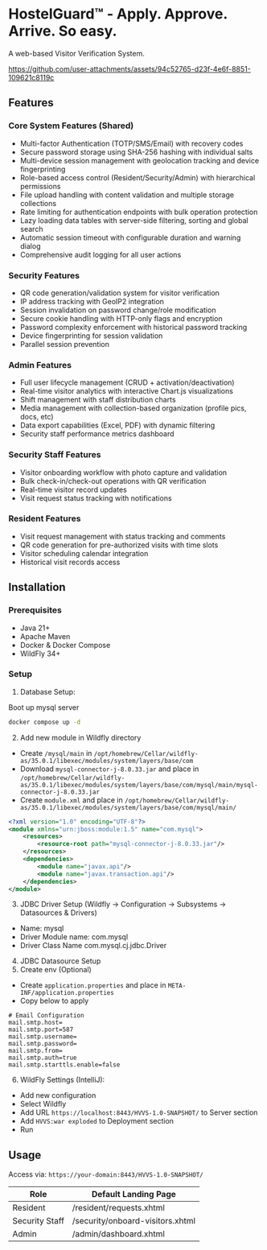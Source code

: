 # HostelGuard™ - Apply. Approve. Arrive. So easy.

A web-based Visitor Verification System.

https://github.com/user-attachments/assets/94c52765-d23f-4e6f-8851-109621c8119c

## Features

### Core System Features (Shared)
- Multi-factor Authentication (TOTP/SMS/Email) with recovery codes
- Secure password storage using SHA-256 hashing with individual salts
- Multi-device session management with geolocation tracking and device fingerprinting
- Role-based access control (Resident/Security/Admin) with hierarchical permissions
- File upload handling with content validation and multiple storage collections
- Rate limiting for authentication endpoints with bulk operation protection
- Lazy loading data tables with server-side filtering, sorting and global search
- Automatic session timeout with configurable duration and warning dialog
- Comprehensive audit logging for all user actions

### Security Features
- QR code generation/validation system for visitor verification
- IP address tracking with GeoIP2 integration
- Session invalidation on password change/role modification
- Secure cookie handling with HTTP-only flags and encryption
- Password complexity enforcement with historical password tracking
- Device fingerprinting for session validation
- Parallel session prevention

### Admin Features
- Full user lifecycle management (CRUD + activation/deactivation)
- Real-time visitor analytics with interactive Chart.js visualizations
- Shift management with staff distribution charts
- Media management with collection-based organization (profile pics, docs, etc)
- Data export capabilities (Excel, PDF) with dynamic filtering
- Security staff performance metrics dashboard

### Security Staff Features
- Visitor onboarding workflow with photo capture and validation
- Bulk check-in/check-out operations with QR verification
- Real-time visitor record updates
- Visit request status tracking with notifications

### Resident Features
- Visit request management with status tracking and comments
- QR code generation for pre-authorized visits with time slots
- Visitor scheduling calendar integration
- Historical visit records access

## Installation

### Prerequisites
- Java 21+
- Apache Maven
- Docker & Docker Compose
- WildFly 34+

### Setup

1. Database Setup:

Boot up mysql server
```bash
docker compose up -d 
```
2. Add new module in Wildfly directory
- Create `/mysql/main` in `/opt/homebrew/Cellar/wildfly-as/35.0.1/libexec/modules/system/layers/base/com`
- Download `mysql-connector-j-8.0.33.jar` and place in `/opt/homebrew/Cellar/wildfly-as/35.0.1/libexec/modules/system/layers/base/com/mysql/main/mysql-connector-j-8.0.33.jar`
- Create `module.xml` and place in `/opt/homebrew/Cellar/wildfly-as/35.0.1/libexec/modules/system/layers/base/com/mysql/main/`
```xml
<?xml version="1.0" encoding="UTF-8"?>
<module xmlns="urn:jboss:module:1.5" name="com.mysql">
    <resources>
        <resource-root path="mysql-connector-j-8.0.33.jar"/>
    </resources>
    <dependencies>
        <module name="javax.api"/>
        <module name="javax.transaction.api"/>
    </dependencies>
</module>
```
3. JDBC Driver Setup (Wildfly -> Configuration -> Subsystems -> Datasources & Drivers)
- Name: mysql
- Driver Module name: com.mysql
- Driver Class Name com.mysql.cj.jdbc.Driver
4. JDBC Datasource Setup
5. Create env (Optional)
- Create `application.properties` and place in `META-INF/application.properties`
- Copy below to apply
```text
# Email Configuration
mail.smtp.host=
mail.smtp.port=587
mail.smtp.username=
mail.smtp.password=
mail.smtp.from=
mail.smtp.auth=true
mail.smtp.starttls.enable=false
```
6. WildFly Settings (IntelliJ):
- Add new configuration
- Select Wildfly
- Add URL `https://localhost:8443/HVVS-1.0-SNAPSHOT/` to Server section
- Add `HVVS:war exploded` to Deployment section
- Run

## Usage

Access via: `https://your-domain:8443/HVVS-1.0-SNAPSHOT/`

| Role              | Default Landing Page       |
|-------------------|-----------------------------|
| Resident          | /resident/requests.xhtml    |
| Security Staff    | /security/onboard-visitors.xhtml |
| Admin             | /admin/dashboard.xhtml      |
